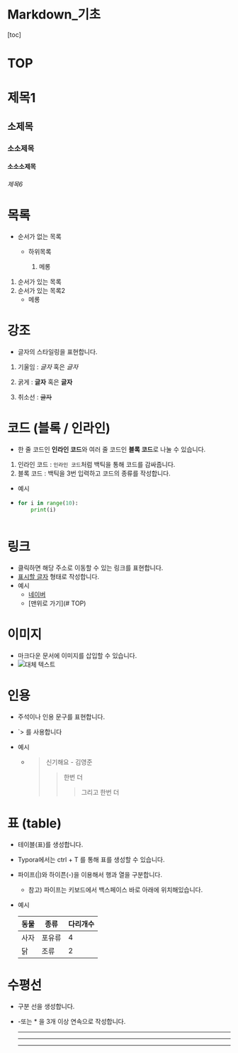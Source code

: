 # Markdown_기초

[toc]





# TOP

# 제목1

## 소제목

### 소소제목

#### 소소소제목

###### 제목6



# 목록

- 순서가 없는 목록

  - 하위목록

    1. 메롱

       



1. 순서가 있는 목록
2. 순서가 있는 목록2
   - 메롱

# 강조

- 글자의 스타일링을 표현합니다.

1. 기울임 : _글자_  혹은 *글자* 

2. 굵게 : **글자** 혹은 __글자__ 

3. 취소선 : ~~글자~~ 



# 코드 (블록 / 인라인)

- 한 줄 코드인 **인라인 코드**와 여러 줄 코드인 **블록 코드**로 나눌 수 있습니다.

1. 인라인 코드 : `인라인 코드`처럼 백틱을 통해 코드를 감싸줍니다.
2. 블록 코드 : 백틱을 3번 입력하고 코드의 종류를 작성합니다.

- 예시

- ```python
  for i in range(10):
      print(i)
      
  ```

# 링크

- 클릭하면 해당 주소로 이동할 수 있는 링크를 표현합니다.
- [표시할 글자]() 형태로 작성합니다.
- 예시
  - [네이버](https://www.naver.com) 
  - [맨위로 가기](# TOP) 

# 이미지

- 마크다운 문서에 이미지를 삽입할 수 있습니다.
- ![대체 텍스트](C:\Users\user\Pictures\예시.PNG)

# 인용

- 주석이나 인용 문구를 표현합니다.

- `> 를 사용합니다

- 예시

  - > 신기해요 - 김영준
    >
    > > 한번 더
    > >
    > > > 그리고 한번 더

# 표 (table)

- 테이블(표)를 생성합니다.

- Typora에서는 ctrl + T 를 통해 표를 생성할 수 있습니다.

- 파이프(|)와 하이픈(-)을 이용해서 행과 열을 구분합니다.

  - 참고) 파이프는 키보드에서 백스페이스 바로 아래에 위치해있습니다.

- 예시

  | 동물 | 종류   | 다리개수 |
  | ---- | ------ | -------- |
  | 사자 | 포유류 | 4        |
  | 닭   | 조류   | 2        |



# 수평선

- 구분 선을 생성합니다.

- -또는 * 을 3개 이상 연속으로 작성합니다.

  ----------------

  ---

  ----

  